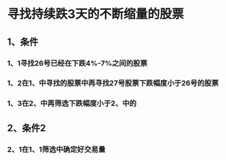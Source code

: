 # 寻找持续跌3天的不断缩量的股票
## 1、条件 
### 1、1寻找26号已经在下跌4%-7%之间的股票
### 1、2在1、中寻找的股票中再寻找27号股票下跌幅度小于26号的股票
### 1、3在2、中再筛选下跌幅度小于2、中的
## 2、条件2
### 2、1在1、1筛选中确定好交易量
